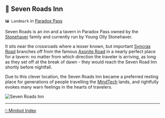## 🍺 Seven Roads Inn

`🖼️ Landmark` in [Paradox Pass](<https://zeithalt.github.io/r/paradox_pass.html>)

Seven Roads is an inn and a tavern in Paradox Pass owned by the [Stonehaver](<https://zeithalt.github.io/r/stonehavers>) family and currently run by Young Olly Stonehaver.

It sits near the crossroads where a lesser known, but important [Syncrax Road](<https://zeithalt.github.io/r/syncrax_road.html>) branches off from the famous [Axonite Road](<https://zeithalt.github.io/r/axonite_road.html>) in a nearly perfect place for a tavern: no matter from which direction the traveler is arriving, as long as they set off at the break of dawn - they would reach the Seven Road Inn shortly before nightfall.

Due to this clever location, the Seven Roads Inn became a preferred resting place for generations of people travelling the [MindTech](<https://zeithalt.github.io/r/mindtech_institute.html>) lands, and rightfully evokes many warn feelings in the hearts of travelers.

![Seven Roads Inn](https://zeithalt.github.io/r/i/seven_roads_inn.png)

-----
[`📑` Mimbot Index](<https://zeithalt.github.io/r/#1780>)
<!---
keywords:  
aliases: 
-->